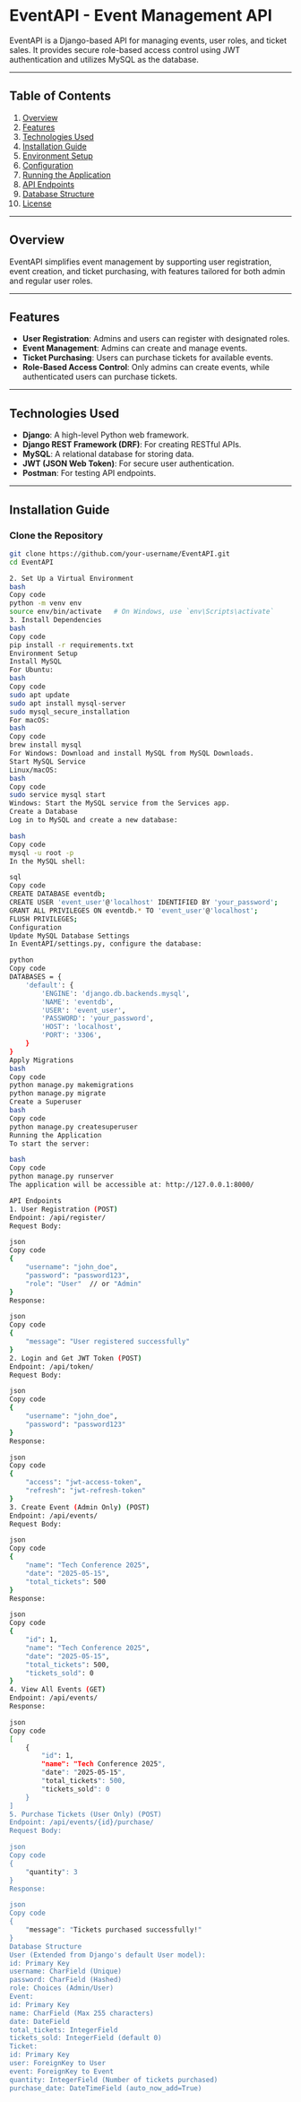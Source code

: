 # EventAPI - Event Management API

EventAPI is a Django-based API for managing events, user roles, and ticket sales. It provides secure role-based access control using JWT authentication and utilizes MySQL as the database.

---

## Table of Contents
1. [Overview](#overview)
2. [Features](#features)
3. [Technologies Used](#technologies-used)
4. [Installation Guide](#installation-guide)
5. [Environment Setup](#environment-setup)
6. [Configuration](#configuration)
7. [Running the Application](#running-the-application)
8. [API Endpoints](#api-endpoints)
9. [Database Structure](#database-structure)
10. [License](#license)

---

## Overview
EventAPI simplifies event management by supporting user registration, event creation, and ticket purchasing, with features tailored for both admin and regular user roles.

---

## Features
- **User Registration**: Admins and users can register with designated roles.
- **Event Management**: Admins can create and manage events.
- **Ticket Purchasing**: Users can purchase tickets for available events.
- **Role-Based Access Control**: Only admins can create events, while authenticated users can purchase tickets.

---

## Technologies Used
- **Django**: A high-level Python web framework.
- **Django REST Framework (DRF)**: For creating RESTful APIs.
- **MySQL**: A relational database for storing data.
- **JWT (JSON Web Token)**: For secure user authentication.
- **Postman**: For testing API endpoints.

---

## Installation Guide

### Clone the Repository
```bash
git clone https://github.com/your-username/EventAPI.git
cd EventAPI

2. Set Up a Virtual Environment
bash
Copy code
python -m venv env
source env/bin/activate   # On Windows, use `env\Scripts\activate`
3. Install Dependencies
bash
Copy code
pip install -r requirements.txt
Environment Setup
Install MySQL
For Ubuntu:
bash
Copy code
sudo apt update
sudo apt install mysql-server
sudo mysql_secure_installation
For macOS:
bash
Copy code
brew install mysql
For Windows: Download and install MySQL from MySQL Downloads.
Start MySQL Service
Linux/macOS:
bash
Copy code
sudo service mysql start
Windows: Start the MySQL service from the Services app.
Create a Database
Log in to MySQL and create a new database:

bash
Copy code
mysql -u root -p
In the MySQL shell:

sql
Copy code
CREATE DATABASE eventdb;
CREATE USER 'event_user'@'localhost' IDENTIFIED BY 'your_password';
GRANT ALL PRIVILEGES ON eventdb.* TO 'event_user'@'localhost';
FLUSH PRIVILEGES;
Configuration
Update MySQL Database Settings
In EventAPI/settings.py, configure the database:

python
Copy code
DATABASES = {
    'default': {
        'ENGINE': 'django.db.backends.mysql',
        'NAME': 'eventdb',
        'USER': 'event_user',
        'PASSWORD': 'your_password',
        'HOST': 'localhost',
        'PORT': '3306',
    }
}
Apply Migrations
bash
Copy code
python manage.py makemigrations
python manage.py migrate
Create a Superuser
bash
Copy code
python manage.py createsuperuser
Running the Application
To start the server:

bash
Copy code
python manage.py runserver
The application will be accessible at: http://127.0.0.1:8000/

API Endpoints
1. User Registration (POST)
Endpoint: /api/register/
Request Body:

json
Copy code
{
    "username": "john_doe",
    "password": "password123",
    "role": "User"  // or "Admin"
}
Response:

json
Copy code
{
    "message": "User registered successfully"
}
2. Login and Get JWT Token (POST)
Endpoint: /api/token/
Request Body:

json
Copy code
{
    "username": "john_doe",
    "password": "password123"
}
Response:

json
Copy code
{
    "access": "jwt-access-token",
    "refresh": "jwt-refresh-token"
}
3. Create Event (Admin Only) (POST)
Endpoint: /api/events/
Request Body:

json
Copy code
{
    "name": "Tech Conference 2025",
    "date": "2025-05-15",
    "total_tickets": 500
}
Response:

json
Copy code
{
    "id": 1,
    "name": "Tech Conference 2025",
    "date": "2025-05-15",
    "total_tickets": 500,
    "tickets_sold": 0
}
4. View All Events (GET)
Endpoint: /api/events/
Response:

json
Copy code
[
    {
        "id": 1,
        "name": "Tech Conference 2025",
        "date": "2025-05-15",
        "total_tickets": 500,
        "tickets_sold": 0
    }
]
5. Purchase Tickets (User Only) (POST)
Endpoint: /api/events/{id}/purchase/
Request Body:

json
Copy code
{
    "quantity": 3
}
Response:

json
Copy code
{
    "message": "Tickets purchased successfully!"
}
Database Structure
User (Extended from Django's default User model):
id: Primary Key
username: CharField (Unique)
password: CharField (Hashed)
role: Choices (Admin/User)
Event:
id: Primary Key
name: CharField (Max 255 characters)
date: DateField
total_tickets: IntegerField
tickets_sold: IntegerField (default 0)
Ticket:
id: Primary Key
user: ForeignKey to User
event: ForeignKey to Event
quantity: IntegerField (Number of tickets purchased)
purchase_date: DateTimeField (auto_now_add=True)
